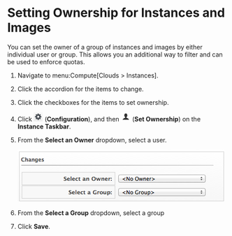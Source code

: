 # Setting Ownership for Instances and Images

You can set the owner of a group of instances and images by either
individual user or group. This allows you an additional way to filter
and can be used to enforce quotas.

1.  Navigate to menu:Compute\[Clouds \> Instances\].

2.  Click the accordion for the items to change.

3.  Click the checkboxes for the items to set ownership.

4.  Click ![1847](/images/1847.png) (**Configuration**), and then
    ![2155](/images/2155.png) (**Set Ownership**) on the **Instance
    Taskbar**.

5.  From the **Select an Owner** dropdown, select a user.

    ![2156](/images/2156.png)

6.  From the **Select a Group** dropdown, select a group

7.  Click **Save**.
